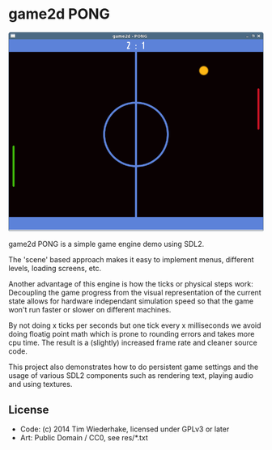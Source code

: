 game2d PONG
===========

![screenshot](screenshot.png "screenshot")

game2d PONG is a simple game engine demo using SDL2.

The 'scene' based approach makes it easy to implement menus, different levels,
loading screens, etc.

Another advantage of this engine is how the ticks or physical steps work:
Decoupling the game progress from the visual representation of the current
state allows for hardware independant simulation speed so that the game won't
run faster or slower on different machines.

By not doing x ticks per seconds but one tick every x milliseconds we avoid
doing floatig point math which is prone to rounding errors and takes more cpu
time. The result is a (slightly) increased frame rate and cleaner source code.

This project also demonstrates how to do persistent game settings and the
usage of various SDL2 components such as rendering text, playing audio and
using textures.

License
-------
* Code: (c) 2014 Tim Wiederhake, licensed under GPLv3 or later
* Art: Public Domain / CC0, see res/*.txt
